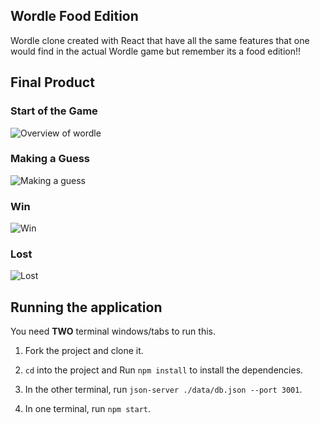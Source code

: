 ## Wordle Food Edition
Wordle clone created with React that have all the same features that one would find in the actual Wordle game but remember its a food edition!!

## Final Product

### Start of the Game
![Overview of wordle]()

### Making a Guess
![Making a guess]()

### Win
![Win]()

### Lost
![Lost]()




## Running the application
You need **TWO** terminal windows/tabs to run this.

1. Fork the project and clone it.

2. `cd` into the project and Run `npm install` to install the dependencies.

3. In the other terminal, run `json-server ./data/db.json --port 3001`.

4. In one terminal, run `npm start`.


